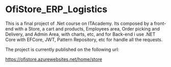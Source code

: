 # OfiStore_ERP_Logistics

This is a final project of .Net course on ITAcademy. Its composed by a front-end with a Store, a cart and products, Employees area, Order picking and Delivery, and Admin Area, with charts, etc, and for Back-end i use .NET Core with EFCore, JWT, Pattern Repository, etc for handle all the requests.

The project is currently published on the following url:

https://ofistore.azurewebsites.net/home/store

